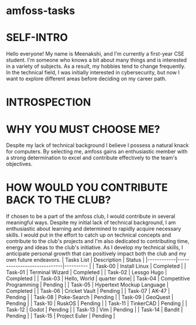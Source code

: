 # amfoss-tasks
# SELF-INTRO 
Hello everyone!
My name is Meenakshi, and I'm currently a first-year CSE student. I'm someone who knows a bit about many things and is interested in a variety of subjects. As a result, my hobbies tend to change frequently. In the technical field, I was initially interested in cybersecurity, but now I want to explore different areas before deciding on my career path.
# INTROSPECTION
# WHY YOU MUST CHOOSE ME?
Despite my lack of technical background I believe I possess a natural knack for computers. By selecting me, amfoss gains an enthusiastic member with a strong determination to excel and contribute effectively to the team's objectives.
# HOW WOULD YOU CONTRIBUTE BACK TO THE CLUB?
If chosen to be a part of the amfoss club, I would contribute in several meaningful ways. Despite my initial lack of technical background, I am enthusiastic about learning and determined to rapidly acquire necessary skills. I would put in the effort to catch up on technical concepts and contribute to the club's projects and I'm also dedicated to contributing time, energy and ideas to the club's initiative. As I develop my technical skills, I anticipate personal growth that can positively impact both the club and my own future endeavors. 
| Tasks List |    Description              | Status      |
|------------|-----------------------------|----------   | 
| Task-00    | Install Linux               | Completed   |
| Task-01    | Terminal Wizard             | Completed   |
| Task-02    | Lessgo Hugo                 | Completed   |
| Task-03    | Hello, World                | quarter done|
| Task-04    | Competitive Programming     | Pending     |
| Task-05    | Hypertext Mockup Language   | Completed   |
| Task-06    | Cricket Vault               | Pending     |
| Task-07    | AK-47                       | Pending     |
| Task-08    | Poke-Search                 | Pending     |
| Task-09    | GeoQuest                    | Pending     |
| Task-10    | RuskOS                      | Pending     |
| Task-11    | TinkerCAD                   | Pending     |
| Task-12    | Godot                       | Pending     |
| Task-13    | Vim                         | Pending     |
| Task-14    | Bandit                      | Pending     |
| Task-15    | Project Euler               | Pending     |
